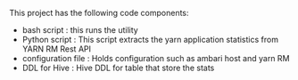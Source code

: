 This project has the following code components:
- bash script : this runs the utility
- Python script : This script extracts the yarn application statistics from YARN RM Rest API
- configuration file : Holds configuration such as ambari host and yarn RM
- DDL for Hive : Hive DDL for table that store the stats
